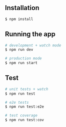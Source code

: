 ## Installation

```bash
$ npm install
```

## Running the app

```bash
# development + watch mode
$ npm run dev

# production mode
$ npm run start
```

## Test

```bash
# unit tests + watch
$ npm run test

# e2e tests
$ npm run test:e2e

# test coverage
$ npm run test:cov
```